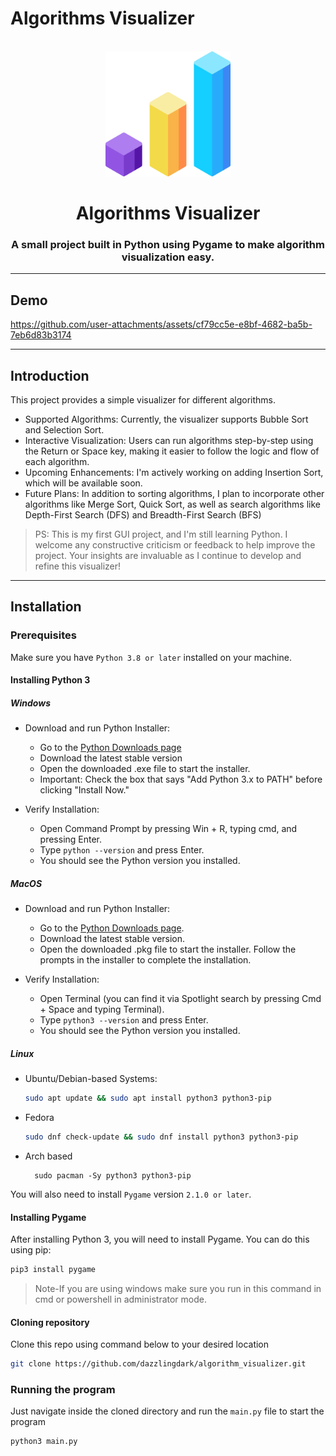 # Algorithms Visualizer 

<div id="logo" align="center">
    <br />
    <img src="./icons/3d.png" alt="Logo" width="200"/>
    <h1>Algorithms Visualizer</h1>
    <h3>A small project built in Python using Pygame to make algorithm visualization easy.</h3>
</div>

***
## Demo
https://github.com/user-attachments/assets/cf79cc5e-e8bf-4682-ba5b-7eb6d83b3174

***

## Introduction

This project provides a simple visualizer for different algorithms.
- Supported Algorithms: Currently, the visualizer supports Bubble Sort and Selection Sort.
- Interactive Visualization: Users can run algorithms step-by-step using the Return or Space key, making it easier to follow the logic and flow of each algorithm.
- Upcoming Enhancements: I'm actively working on adding Insertion Sort, which will be available soon.
- Future Plans: In addition to sorting algorithms, I plan to incorporate other algorithms like Merge Sort, Quick Sort, as well as search algorithms like Depth-First Search (DFS) and Breadth-First Search (BFS)

>PS: This is my first GUI project, and I'm still learning Python. I welcome any constructive criticism or feedback to help improve the project. Your insights are invaluable as I continue to develop and refine this visualizer!

***

## Installation

### Prerequisites

Make sure you have `Python 3.8 or later` installed on your machine.

#### Installing Python 3
##### Windows

- Download and run Python Installer:
    - Go to the [Python Downloads page](https://www.python.org/downloads/windows/)
    - Download the latest stable version
    - Open the downloaded .exe file to start the installer.
    - Important: Check the box that says "Add Python 3.x to PATH" before clicking "Install Now."

- Verify Installation:
    - Open Command Prompt by pressing Win + R, typing cmd, and pressing Enter.
    - Type `python --version` and press Enter.
    - You should see the Python version you installed.

##### MacOS
- Download and run Python Installer:
  - Go to the [Python Downloads page](https://www.python.org/downloads/macos/).
  - Download the latest stable version.
  - Open the downloaded .pkg file to start the installer. Follow the prompts in the installer to complete the installation.
    
- Verify Installation:
  - Open Terminal (you can find it via Spotlight search by pressing Cmd + Space and typing Terminal).
  - Type `python3 --version` and press Enter.
  - You should see the Python version you installed.

##### Linux
- Ubuntu/Debian-based Systems:
  ```sh
  sudo apt update && sudo apt install python3 python3-pip
  ```
- Fedora
  ```sh
  sudo dnf check-update && sudo dnf install python3 python3-pip
  ```
- Arch based
  ```
    sudo pacman -Sy python3 python3-pip
  ```

You will also need to install `Pygame` version `2.1.0 or later`.

#### Installing Pygame
After installing Python 3, you will need to install Pygame. You can do this using pip:
```sh
pip3 install pygame
```
>Note-If you are using windows make sure you run in this command in cmd or powershell in administrator mode.

#### Cloning repository
Clone this repo using command below to your desired location
```sh
git clone https://github.com/dazzlingdark/algorithm_visualizer.git
```
### Running the program
Just navigate inside the cloned directory and run the `main.py` file to start the program
```sh
python3 main.py
```



